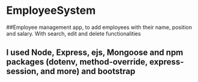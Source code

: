 # EmployeeSystem

##Employee management app, to add employees with their name, position and salary. With search, edit and delete functionalities 

## I used Node, Express, ejs, Mongoose and npm packages (dotenv, method-override, express-session, and more) and bootstrap
